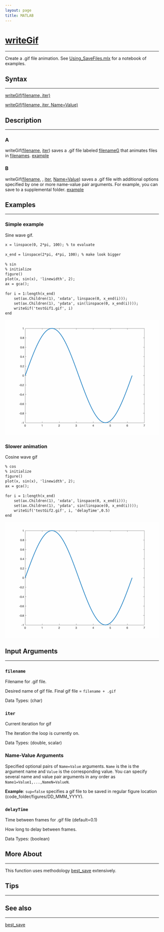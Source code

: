 ```yaml
---
layout: page
title: MATLAB
---
```


# [writeGif](https://github.com/tulimid1/savingFiles/blob/main/writeGif.m)
---

Create a .gif file animation. See [Using_SaveFiles.mlx](https://github.com/tulimid1/savingFiles/blob/main/Using_SaveFiles.mlx) for a notebook of examples. 

## Syntax
---

[writeGif(filename, iter)](#a)

[writeGif(filename, iter, Name=Value)](#b)

## Description
---
### A
writeGif([filename](#filename), [iter](#iter)) saves a .gif file labeled [filenameG](#filenameg) that animates files in [filenames](#filenames). [example](#simple-example)

### B 
writeGif([filename](#filename), , [iter](#iter), [Name=Value](#name-value-arguments)) saves a .gif file with additional options specified by one or more name-value pair arguments. For example, you can save to a supplemental folder. [example](#slower-animation)

## Examples 
---
### Simple example
Sine wave gif. 

    x = linspace(0, 2*pi, 100); % to evaluate

    x_end = linspace(2*pi, 4*pi, 100); % make look bigger 

    % sin 
    % initialize
    figure()
    plot(x, sin(x), 'linewidth', 2);
    ax = gca(); 

    for i = 1:length(x_end)
        set(ax.Children(1), 'xdata', linspace(0, x_end(i)));
        set(ax.Children(1), 'ydata', sin(linspace(0, x_end(i))));
        writeGif('testGif1.gif', i)
    end

![FIG1](/assets/testGif1m.gif)

### Slower animation
Cosine wave gif

    % cos
    % initialize
    figure()
    plot(x, sin(x), 'linewidth', 2);
    ax = gca(); 

    for i = 1:length(x_end)
        set(ax.Children(1), 'xdata', linspace(0, x_end(i)));
        set(ax.Children(1), 'ydata', sin(linspace(0, x_end(i))));
        writeGif('testGif2.gif', i, 'delayTime',0.5)
    end
    
![FIG2](/assets/testGif2m.gif)

## Input Arguments
---
### ```filename```
Filename for .gif file.

Desired name of gif file. Final gif file = `filename + .gif`

Data Types: (char)

### ```iter```
Current iteration for gif

The iteration the loop is currently on. 

Data Types: (double, scalar)

### Name-Value Arguments

Specified optional pairs of ```Name=Value``` arguments. ```Name``` is the is the argument name and ```Value``` is the corresponding value. You can specify several name and value pair arguments in any order as ```Name1=Value1,...,NameN=ValueN```. 

**Example**: ```sup=false``` specifies a gif file to be saved in regular figure location (code_folder/figures/DD_MMM_YYYY). 

### ```delayTime```
Time between frames for .gif file (default=0.1)

How long to delay between frames. 

Data Types: (boolean)

## More About 
---

This function uses methodology [best_save](https://tulimid1.github.io/savingFiles-py/best_save_m/) extensively. 

## Tips 
---

## See also 
---
[best_save](https://tulimid1.github.io/savingFiles/best_save_m/)

